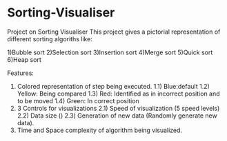 # Sorting-Visualiser
Project on Sorting Visualiser
This project gives a pictorial representation of different sorting algoriths like:

1)Bubble sort
2)Selection sort
3)Insertion sort
4)Merge sort
5)Quick sort
6)Heap sort

Features:
1) Colored representation of step being executed.
  1.1) Blue:default
  1.2) Yellow: Being compared
  1.3) Red: Identified as in incorrect position and to be moved
  1.4) Green: In correct position
2) 3 Controls for visualizations
  2.1) Speed of visualization (5 speed levels)
  2.2) Data size ()
  2.3) Generation of new data (Randomly generate new data).
4) Time and Space complexity of algorithm being visualized.
